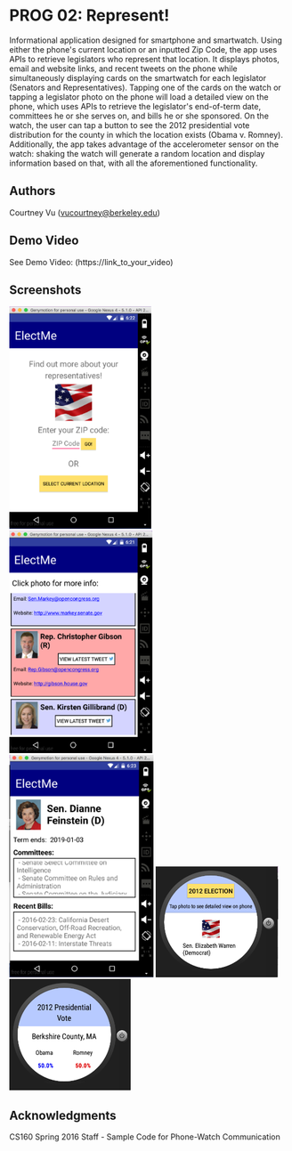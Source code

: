 # PROG 02: Represent!

Informational application designed for smartphone and smartwatch. Using either the phone's current location or an inputted Zip Code, the app uses APIs to retrieve legislators who represent that location. It displays photos, email and website links, and recent tweets on the phone while simultaneously displaying cards on the smartwatch for each legislator (Senators and Representatives). Tapping one of the cards on the watch or tapping a legislator photo on the phone will load a detailed view on the phone, which uses APIs to retrieve the legislator's end-of-term date, committees he or she serves on, and bills he or she sponsored. On the watch, the user can tap a button to see the 2012 presidential vote distribution for the county in which the location exists (Obama v. Romney). Additionally, the app takes advantage of the accelerometer sensor on the watch: shaking the watch will generate a random location and display information based on that, with all the aforementioned functionality.

## Authors

Courtney Vu ([vucourtney@berkeley.edu](mailto:vucourtney@berkeley.edu))

## Demo Video

See Demo Video: (https://link_to_your_video)

## Screenshots

<img src="screenshots/phonemain.png" height="400" alt="Screenshot"/>
<img src="screenshots/phonecongressional.png" height="400" alt="Screenshot"/>
<img src="screenshots/phonedetail.png" height="400" alt="Screenshot"/>
<img src="screenshots/watchmain.png" height="200" alt="Screenshot"/>
<img src="screenshots/watchvote.png" height="200" alt="Screenshot"/>

## Acknowledgments

CS160 Spring 2016 Staff - Sample Code for Phone-Watch Communication